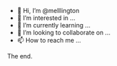 - 👋 Hi, I’m @melllington
- 👀 I’m interested in ...
- 🌱 I’m currently learning ...
- 💞️ I’m looking to collaborate on ...
- 📫 How to reach me ...

<!---
melllington/melllington is a ✨ special ✨ repository because its `README.md` (this file) appears on your GitHub profile.
You can click the Preview link to take a look at your changes.
--->

The end.
